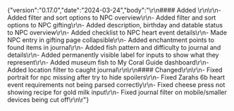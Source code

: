 {"version":"0.17.0","date":"2024-03-24","body":"\r\n#### Added \r\n\r\n- Added filter and sort options to NPC overview\r\n- Added filter and sort options to NPC gifting\r\n- Added description, birthday and datable status to NPC overview\r\n- Added checklist to NPC heart event details\r\n- Made NPC entry in gifting page collapsible\r\n- Added enchantment points to found items in journal\r\n- Added fish pattern and difficulty to journal and details\r\n- Added permanently visible label for inputs to show what they represent\r\n- Added museum fish to My Coral Guide dashboard\r\n- Added location filter to caught journal\r\n\r\n#### Changed\r\n\r\n- Fixed portrait for npc missing after try to hide spoilers\r\n- Fixed Zarahs 6b heart event requirements not being parsed correctly\r\n- Fixed cheese press not showing recipe for gold milk input\r\n- Fixed journal filter on mobile/smaller devices being cut off\r\n\r"}